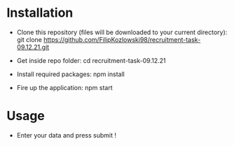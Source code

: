 # Installation

- Clone this repository (files will be downloaded to your current directory): git clone https://github.com/FilipKozlowski98/recruitment-task-09.12.21.git

- Get inside repo folder: cd recruitment-task-09.12.21

- Install required packages: npm install

- Fire up the application: npm start

# Usage

- Enter your data and press submit !
